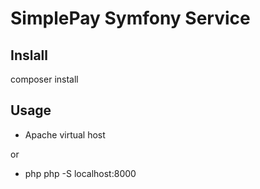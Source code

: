 # SimplePay Symfony Service

## Inslall
composer install

## Usage
- Apache virtual host

or

- php php -S localhost:8000
